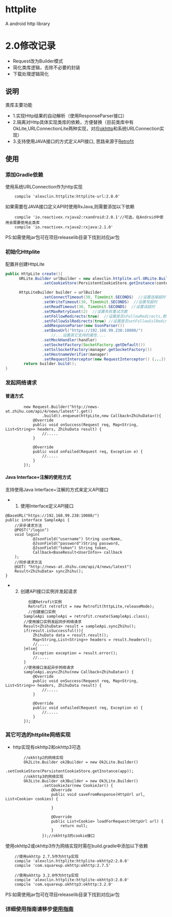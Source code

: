 # httplite
A android http library

# 2.0修改记录
*  Request改为Builder模式
*  简化类库逻辑，去除不必要的封装
*  下载处理逻辑简化

## 说明

类库主要功能

* 1.实现Http结果的自动解析（使用ResponseParser接口）
* 2.隔离对Http具体实现类库的依赖，方便替换（目前类库中有OkLite,URLConnectionLite两种实现，对应[okhttp](https://github.com/square/okhttp)和系统URLConnection实现）
* 3.支持使用JAVA接口的方式定义API接口, 思路来源于[Retrofit](https://github.com/square/retrofit)

## 使用

### 添加Gradle依赖

使用系统URLConnection作为http实现

```
    compile 'alexclin.httplite:httplite-url:2.0.0'
```

如果需要在JAVA接口定义API时使用RxJava,则需要添加以下依赖

```
    compile 'io.reactivex.rxjava2:rxandroid:2.0.1'//可选，在Android中使用会需要使用此类库
    compile 'io.reactivex.rxjava2:rxjava:2.1.0'
```

PS:如需使用jar包可在项目releaselib目录下找到对应jar包

### 初始化Httplite

配置并创建HttpLite

```java
public HttpLite create(){
	  URLite.Builder urlBuilder = new alexclin.httplite.url.URLite.Builder()
                .setCookieStore(PersistentCookieStore.getInstance(context));//设置CookieStore;

      HttpLiteBuilder builder = urlBuilder
                .setConnectTimeout(30, TimeUnit.SECONDS)  //设置连接超时
                .setWriteTimeout(30, TimeUnit.SECONDS)  //设置写超时
                .setReadTimeout(30, TimeUnit.SECONDS)  //设置读超时
                .setMaxRetryCount(2)  //设置失败重试次数
                .setFollowRedirects(true)  //设置是否sFollowRedirects,默认false
                .setFollowSslRedirects(true) //设置是否setFollowSslRedirects
                .addResponseParser(new GsonParser())
                .setBaseUrl("https://192.168.99.238:10080/")
					//...设置其它支持的属性....
                .setMockHandler(handler)
                .setSocketFactory(SocketFactory.getDefault())
                .setSslSocketFactory(manager.getSocketFactory())
                .setHostnameVerifier(manager)
                .setRequestInterceptor(new RequestInterceptor() {...});
        return builder.build();
}
```
### 发起网络请求
#### 普通方式

```
		new Request.Builder("http://news-at.zhihu.com/api/4/news/latest").get()
                .build().enqueue(httpLite,new Callback<ZhihuData>(){
            @Override
            public void onSuccess(Request req, Map<String, List<String>> headers, ZhihuData result) {
                //.....
            }

            @Override
            public void onFailed(Request req, Exception e) {
                //.....
            }
        });
```
#### Java Interface+注解的使用方式

支持使用Java Interface+注解的方式来定义API接口

* 1. 使用Interface定义API接口

```
@BaseURL("https://192.168.99.238:10080/")
public interface SampleApi {
    //异步请求方法
    @POST("/login")
    void login(
            @JsonField("username") String userName,
            @JsonField("password")String password,
            @JsonField("token") String token,
            Callback<BaseResult<UserInfo>> callback
    );
    //同步请求方法
    @GET( "http://news-at.zhihu.com/api/4/news/latest")
    Result<ZhihuData> syncZhihu();
}
```

* 2. 创建API接口实例并发起请求

```
		  创建Retrofit实例
		  Retrofit retrofit = new Retrofit(httpLite,releaseMode);
		  //创建接口实例
        SampleApi sampleApi = retrofit.create(SampleApi.class);
        //使用接口实例发起同步网络请求
        Result<ZhihuData> result = sampleApi.syncZhihu();
        if(result.isSuccessful()){
            ZhihuData data = result.result();
            Map<String,List<String>> headers = result.headers();
            //.....
        }else{
            Exception exception = result.error();
            //.....
        }
        //使用接口发起异步网络请求
        sampleApi.asyncZhihu(new Callback<ZhihuData>() {
            @Override
            public void onSuccess(Request req, Map<String, List<String>> headers, ZhihuData result) {
                //.....
            }

            @Override
            public void onFailed(Request req, Exception e) {
                //.....
            }
        });
```

### 其它可选的httplite网络实现

* http实现有okhttp2和okhttp3可选

```      
        //okhttp2的网络实现
        Ok2Lite.Builder ok2Builder = new Ok2Lite.Builder()
                .setCookieStore(PersistentCookieStore.getInstance(app));
        //okhttp3的网络实现
        Ok3Lite.Builder ok3Builder = new Ok3Lite.Builder()
                .setCookieJar(new CookieJar() {
                    @Override
                    public void saveFromResponse(HttpUrl url, List<Cookie> cookies) {
                        
                    }

                    @Override
                    public List<Cookie> loadForRequest(HttpUrl url) {
                        return null;
                    }
                });//okhttp3的cookie接口
```

使用okhttp2或okhttp3作为网络实现时需在build.gradle中添加以下依赖

```         
    //使用okhttp 2.7.5作为http实现
    compile 'alexclin.httplite:httplite-okhttp2:2.0.0'
    compile 'com.squareup.okhttp:okhttp:2.7.5'

    //使用okhttp 3.2.0作为http实现
    compile 'alexclin.httplite:httplite-okhttp3:2.0.0'
    compile 'com.squareup.okhttp3:okhttp:3.2.0'
```

PS:如需使用jar包可在项目releaselib目录下找到对应jar包

### 详细使用指南请移步[使用指南](./useage.md)

